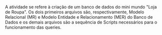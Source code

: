 A atividade se refere à criação de um banco de dados do mini mundo "Loja de Roupa". Os dois primeiros arquivos são, respectivamente, Modelo Relacional (MR) e Modelo Entidade e Relacionamento (MER) do Banco de Dados e os demais arquivos são a sequência de Scripts necessários para o funcionamento das queries.
